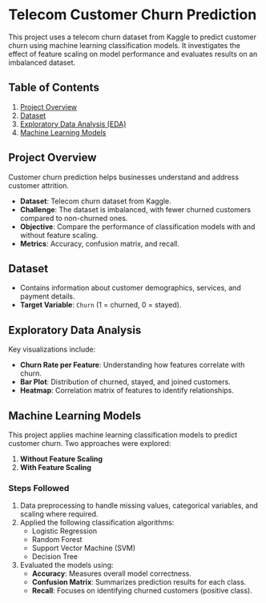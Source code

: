 # Telecom Customer Churn Prediction

This project uses a telecom churn dataset from Kaggle to predict customer churn using machine learning classification models. It investigates the effect of feature scaling on model performance and evaluates results on an imbalanced dataset.

## Table of Contents
1. [Project Overview](#project-overview)
2. [Dataset](#dataset)
3. [Exploratory Data Analysis (EDA)](#exploratory-data-analysis)
4. [Machine Learning Models](#machine-learning-models)


## Project Overview
Customer churn prediction helps businesses understand and address customer attrition.  
- **Dataset**: Telecom churn dataset from Kaggle.  
- **Challenge**: The dataset is imbalanced, with fewer churned customers compared to non-churned ones.  
- **Objective**: Compare the performance of classification models with and without feature scaling.  
- **Metrics**: Accuracy, confusion matrix, and recall.

## Dataset
- Contains information about customer demographics, services, and payment details.  
- **Target Variable**: `Churn` (1 = churned, 0 = stayed).

## Exploratory Data Analysis
Key visualizations include:  
- **Churn Rate per Feature**: Understanding how features correlate with churn.  
- **Bar Plot**: Distribution of churned, stayed, and joined customers.  
- **Heatmap**: Correlation matrix of features to identify relationships.  

## Machine Learning Models
This project applies machine learning classification models to predict customer churn. Two approaches were explored:
1. **Without Feature Scaling**  
2. **With Feature Scaling**

### Steps Followed
1. Data preprocessing to handle missing values, categorical variables, and scaling where required.
2. Applied the following classification algorithms:
   - Logistic Regression
   - Random Forest
   - Support Vector Machine (SVM)
   - Decision Tree
3. Evaluated the models using:
   - **Accuracy**: Measures overall model correctness.
   - **Confusion Matrix**: Summarizes prediction results for each class.
   - **Recall**: Focuses on identifying churned customers (positive class).

